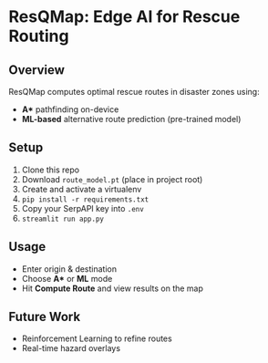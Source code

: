 # ResQMap: Edge AI for Rescue Routing

## Overview
ResQMap computes optimal rescue routes in disaster zones using:

- **A\*** pathfinding on-device  
- **ML-based** alternative route prediction (pre-trained model)

## Setup
1. Clone this repo  
2. Download `route_model.pt` (place in project root)  
3. Create and activate a virtualenv  
4. `pip install -r requirements.txt`  
5. Copy your SerpAPI key into `.env`  
6. `streamlit run app.py`

## Usage
- Enter origin & destination  
- Choose **A\*** or **ML** mode  
- Hit **Compute Route** and view results on the map  

## Future Work
- Reinforcement Learning to refine routes  
- Real-time hazard overlays
